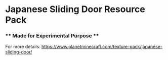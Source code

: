 # Japanese Sliding Door Resource Pack

### ** Made for Experimental Purpose **

For more details: https://www.planetminecraft.com/texture-pack/japanese-sliding-door/
